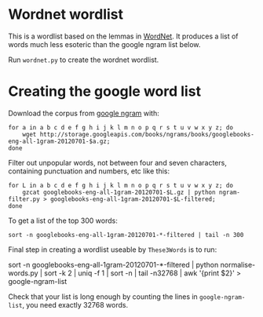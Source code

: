 Wordnet wordlist
================

This is a wordlist based on the lemmas in [WordNet][wordnet]. It
produces a list of words much less esoteric than the google ngram
list below.

Run `wordnet.py` to create the wordnet wordlist.


Creating the google word list
=============================

Download the corpus from [google ngram][googlengram] with:

    for a in a b c d e f g h i j k l m n o p q r s t u v w x y z; do
        wget http://storage.googleapis.com/books/ngrams/books/googlebooks-eng-all-1gram-20120701-$a.gz;
    done

[wordnet]: http://wordnet.princeton.edu/
[googlengram]: http://storage.googleapis.com/books/ngrams/books/datasetsv2.html

Filter out unpopular words, not between four and seven characters,
containing punctuation and numbers, etc like this:

    for L in a b c d e f g h i j k l m n o p q r s t u v w x y z; do
        gzcat googlebooks-eng-all-1gram-20120701-$L.gz | python ngram-filter.py > googlebooks-eng-all-1gram-20120701-$L-filtered;
    done

To get a list of the top 300 words:

    sort -n googlebooks-eng-all-1gram-20120701-*-filtered | tail -n 300

Final step in creating a wordlist useable by `These3Words` is to run:

   sort -n googlebooks-eng-all-1gram-20120701-*-filtered | python normalise-words.py | sort -k 2 | uniq -f 1 | sort -n | tail -n32768 | awk '{print $2}' > google-ngram-list

Check that your list is long enough by counting the lines
in `google-ngram-list`, you need exactly 32768 words.
